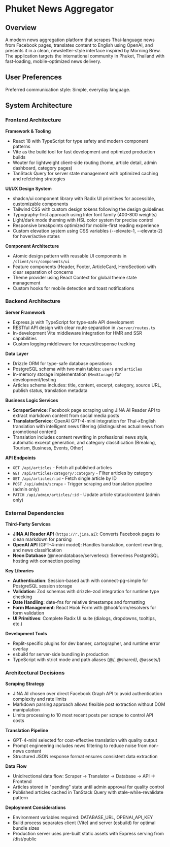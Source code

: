 # Phuket News Aggregator

## Overview

A modern news aggregation platform that scrapes Thai-language news from Facebook pages, translates content to English using OpenAI, and presents it in a clean, newsletter-style interface inspired by Morning Brew. The application targets the international community in Phuket, Thailand with fast-loading, mobile-optimized news delivery.

## User Preferences

Preferred communication style: Simple, everyday language.

## System Architecture

### Frontend Architecture

**Framework & Tooling**
- React 18 with TypeScript for type safety and modern component patterns
- Vite as the build tool for fast development and optimized production builds
- Wouter for lightweight client-side routing (home, article detail, admin dashboard, category pages)
- TanStack Query for server state management with optimized caching and refetching strategies

**UI/UX Design System**
- shadcn/ui component library with Radix UI primitives for accessible, customizable components
- Tailwind CSS with custom design tokens following the design guidelines
- Typography-first approach using Inter font family (400-800 weights)
- Light/dark mode theming with HSL color system for precise control
- Responsive breakpoints optimized for mobile-first reading experience
- Custom elevation system using CSS variables (--elevate-1, --elevate-2) for hover/active states

**Component Architecture**
- Atomic design pattern with reusable UI components in `/client/src/components/ui`
- Feature components (Header, Footer, ArticleCard, HeroSection) with clear separation of concerns
- Theme provider using React Context for global theme state management
- Custom hooks for mobile detection and toast notifications

### Backend Architecture

**Server Framework**
- Express.js with TypeScript for type-safe API development
- RESTful API design with clear route separation in `/server/routes.ts`
- In-development Vite middleware integration for HMR and SSR capabilities
- Custom logging middleware for request/response tracking

**Data Layer**
- Drizzle ORM for type-safe database operations
- PostgreSQL schema with two main tables: `users` and `articles`
- In-memory storage implementation (`MemStorage`) for development/testing
- Articles schema includes: title, content, excerpt, category, source URL, publish status, translation metadata

**Business Logic Services**
- **ScraperService**: Facebook page scraping using JINA AI Reader API to extract markdown content from social media posts
- **TranslatorService**: OpenAI GPT-4-mini integration for Thai→English translation with intelligent news filtering (distinguishes actual news from promotional content)
- Translation includes content rewriting in professional news style, automatic excerpt generation, and category classification (Breaking, Tourism, Business, Events, Other)

**API Endpoints**
- `GET /api/articles` - Fetch all published articles
- `GET /api/articles/category/:category` - Filter articles by category
- `GET /api/articles/:id` - Fetch single article by ID
- `POST /api/admin/scrape` - Trigger scraping and translation pipeline (admin only)
- `PATCH /api/admin/articles/:id` - Update article status/content (admin only)

### External Dependencies

**Third-Party Services**
- **JINA AI Reader API** (`https://r.jina.ai`): Converts Facebook pages to clean markdown for parsing
- **OpenAI API** (GPT-4-mini model): Handles translation, content rewriting, and news classification
- **Neon Database** (@neondatabase/serverless): Serverless PostgreSQL hosting with connection pooling

**Key Libraries**
- **Authentication**: Session-based auth with connect-pg-simple for PostgreSQL session storage
- **Validation**: Zod schemas with drizzle-zod integration for runtime type checking
- **Date Handling**: date-fns for relative timestamps and formatting
- **Form Management**: React Hook Form with @hookform/resolvers for form validation
- **UI Primitives**: Complete Radix UI suite (dialogs, dropdowns, tooltips, etc.)

**Development Tools**
- Replit-specific plugins for dev banner, cartographer, and runtime error overlay
- esbuild for server-side bundling in production
- TypeScript with strict mode and path aliases (@/, @shared/, @assets/)

### Architectural Decisions

**Scraping Strategy**
- JINA AI chosen over direct Facebook Graph API to avoid authentication complexity and rate limits
- Markdown parsing approach allows flexible post extraction without DOM manipulation
- Limits processing to 10 most recent posts per scrape to control API costs

**Translation Pipeline**
- GPT-4-mini selected for cost-effective translation with quality output
- Prompt engineering includes news filtering to reduce noise from non-news content
- Structured JSON response format ensures consistent data extraction

**Data Flow**
- Unidirectional data flow: Scraper → Translator → Database → API → Frontend
- Articles stored in "pending" state until admin approval for quality control
- Published articles cached in TanStack Query with stale-while-revalidate pattern

**Deployment Considerations**
- Environment variables required: DATABASE_URL, OPENAI_API_KEY
- Build process separates client (Vite) and server (esbuild) for optimal bundle sizes
- Production server uses pre-built static assets with Express serving from /dist/public